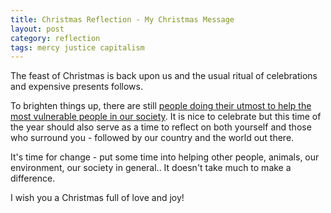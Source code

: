 ```yaml
---
title: Christmas Reflection - My Christmas Message
layout: post
category: reflection
tags: mercy justice capitalism
---
```


The feast of Christmas is back upon us and the usual ritual of celebrations and expensive 
presents follows.

To brighten things up, there are still [people doing their utmost to help the most vulnerable 
people in our society](). It is nice to celebrate but this time of the year should also serve 
as a time to reflect on both yourself and those who surround you - followed by our country 
and the world out there.

It's time for change - put some time into helping other people, animals, our environment, our 
society in general.. It doesn't take much to make a difference.

I wish you a Christmas full of love and joy!